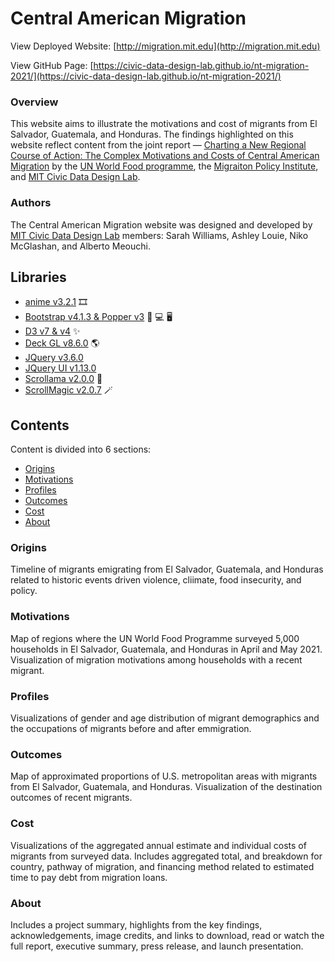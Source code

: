 # Central American Migration
View Deployed Website: [http://migration.mit.edu](http://migration.mit.edu)

View GitHub Page: [https://civic-data-design-lab.github.io/nt-migration-2021/](https://civic-data-design-lab.github.io/nt-migration-2021/)

### Overview
This website aims to illustrate the motivations and cost of migrants from El Salvador, Guatemala, and Honduras. The findings highlighted on this website reflect content from the joint report &mdash; [Charting a New Regional Course of Action: The Complex Motivations and Costs of Central American Migration](https://www.migrationpolicy.org/research/motivations-costs-central-american-migration) by the [UN World Food programme](https://www.wfp.org/), the [Migraiton Policy Institute](https://www.migrationpolicy.org/), and [MIT Civic Data Design Lab](https://civicdatadesignlab.mit.edu/).

### Authors
The Central American Migration website was designed and developed by [MIT Civic Data Design Lab](https://civicdatadesignlab.mit.edu/) members: Sarah Williams, Ashley Louie, Niko McGlashan, and Alberto Meouchi.

## Libraries
* [anime v3.2.1](https://animejs.com/) :film_strip:
* [Bootstrap v4.1.3 & Popper v3](https://getbootstrap.com/) :iphone: :computer: :desktop_computer:
* [D3 v7 & v4](https://d3js.org/) :sparkles:
* [Deck GL v8.6.0](https://deck.gl/) :earth_americas:
* [JQuery v3.6.0](https://jquery.com/)
* [JQuery UI v1.13.0](https://jqueryui.com/)
* [Scrollama v2.0.0](https://github.com/russellgoldenberg/scrollama) :llama:
* [ScrollMagic v2.0.7](http://scrollmagic.io/) :magic_wand:

## Contents
Content is divided into 6 sections:
* [Origins](#origins)
* [Motivations](#motivations)
* [Profiles](#profiles)
* [Outcomes](#outcomes)
* [Cost](#cost)
* [About](#about)

### Origins
Timeline of migrants emigrating from El Salvador, Guatemala, and Honduras related to historic events driven violence, cliimate, food insecurity, and policy.

### Motivations
Map of regions where the UN World Food Programme surveyed 5,000 households in El Salvador, Guatemala, and Honduras in April and May 2021. Visualization of migration motivations among households with a recent migrant.

### Profiles
Visualizations of gender and age distribution of migrant demographics and the occupations of migrants before and after emmigration.

### Outcomes
Map of approximated proportions of U.S. metropolitan areas with migrants from El Salvador, Guatemala, and Honduras. Visualization of the destination outcomes of recent migrants.

### Cost
Visualizations of the aggregated annual estimate and individual costs of migrants from surveyed data. Includes aggregated total, and breakdown for country, pathway of migration, and financing method related to estimated time to pay debt from migration loans.

### About
Includes a project summary, highlights from the key findings, acknowledgements, image credits, and links to download, read or watch the full report, executive summary, press release, and launch presentation.